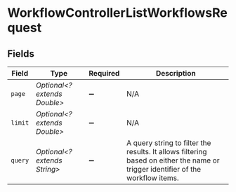 # WorkflowControllerListWorkflowsRequest


## Fields

| Field                                                                                                                           | Type                                                                                                                            | Required                                                                                                                        | Description                                                                                                                     |
| ------------------------------------------------------------------------------------------------------------------------------- | ------------------------------------------------------------------------------------------------------------------------------- | ------------------------------------------------------------------------------------------------------------------------------- | ------------------------------------------------------------------------------------------------------------------------------- |
| `page`                                                                                                                          | *Optional<? extends Double>*                                                                                                    | :heavy_minus_sign:                                                                                                              | N/A                                                                                                                             |
| `limit`                                                                                                                         | *Optional<? extends Double>*                                                                                                    | :heavy_minus_sign:                                                                                                              | N/A                                                                                                                             |
| `query`                                                                                                                         | *Optional<? extends String>*                                                                                                    | :heavy_minus_sign:                                                                                                              | A query string to filter the results. It allows filtering based on either the name or trigger identifier of the workflow items. |